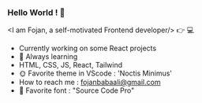 ### Hello World ! 🙋

 <I am Fojan, a self-motivated Frontend developer/> :point_right: 💻

- Currently working on some React projects
- 🌱 Always learning
- HTML, CSS, JS, React, Tailwind
- 🌞 Favorite theme in VScode : 'Noctis Minimus'
- How to reach me : fojanbabaali@gmail.com
- 🌙 Favorite font : "Source Code Pro"

